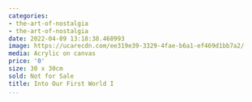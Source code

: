 ```yaml
---
categories:
- the-art-of-nostalgia
- the-art-of-nostalgia
date: 2022-04-09 13:18:38.468993
image: https://ucarecdn.com/ee319e39-3329-4fae-b6a1-ef469d1bb7a2/
media: Acrylic on canvas
price: '0'
size: 30 x 30cm
sold: Not for Sale
title: Into Our First World I
...
```

